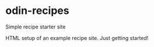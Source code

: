 # odin-recipes
Simple recipe starter site

HTML setup of an example recipe site. Just getting started!